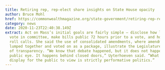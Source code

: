 ```yaml
---
title: Retiring rep, rep-elect share insights on State House opacity
author: Bruce Mohl
href: https://commonwealthmagazine.org/state-government/retiring-rep-rep-elect-share-insights-on-state-house-opacity/
category: news
date: 2020-11-23T22:40:38.149Z
extract: Act on Mass’s initial goals are fairly simple – disclose how lawmakers
  vote in committee, make bills public 72 hours prior to a vote, and hold more
  roll calls. She said the use of consolidated amendments, where amendments are
  lumped together and voted on as a package, illustrate the Legislature’s lack
  of transparency. “We know that debate happened, but it does not happen in the
  public eye. It happens behind closed doors,” Uyterhoeven said. “What is on
  display for the public to view is strictly performative politics.”
---
```

